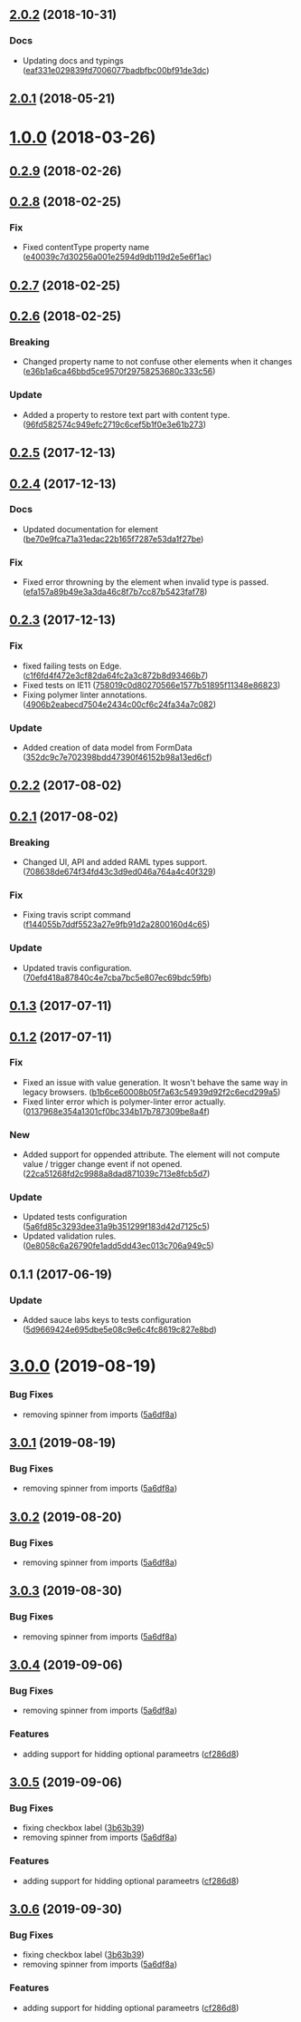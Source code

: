 <a name="2.0.2"></a>
## [2.0.2](https://github.com/advanced-rest-client/multipart-payload-editor/compare/2.0.0-preview...2.0.2) (2018-10-31)


### Docs

* Updating docs and typings ([eaf331e029839fd7006077badbfbc00bf91de3dc](https://github.com/advanced-rest-client/multipart-payload-editor/commit/eaf331e029839fd7006077badbfbc00bf91de3dc))



<a name="2.0.1"></a>
## [2.0.1](https://github.com/advanced-rest-client/multipart-payload-editor/compare/0.2.8...2.0.1) (2018-05-21)




<a name="1.0.0"></a>
# [1.0.0](https://github.com/advanced-rest-client/multipart-payload-editor/compare/0.2.8...1.0.0) (2018-03-26)




<a name="0.2.9"></a>
## [0.2.9](https://github.com/advanced-rest-client/multipart-payload-editor/compare/0.2.8...0.2.9) (2018-02-26)




<a name="0.2.8"></a>
## [0.2.8](https://github.com/advanced-rest-client/multipart-payload-editor/compare/0.2.7...0.2.8) (2018-02-25)


### Fix

* Fixed contentType property name ([e40039c7d30256a001e2594d9db119d2e5e6f1ac](https://github.com/advanced-rest-client/multipart-payload-editor/commit/e40039c7d30256a001e2594d9db119d2e5e6f1ac))



<a name="0.2.7"></a>
## [0.2.7](https://github.com/advanced-rest-client/multipart-payload-editor/compare/0.2.6...0.2.7) (2018-02-25)




<a name="0.2.6"></a>
## [0.2.6](https://github.com/advanced-rest-client/multipart-payload-editor/compare/0.2.5...0.2.6) (2018-02-25)


### Breaking

* Changed property name to not confuse other elements when it changes ([e36b1a6ca46bbd5ce9570f29758253680c333c56](https://github.com/advanced-rest-client/multipart-payload-editor/commit/e36b1a6ca46bbd5ce9570f29758253680c333c56))

### Update

* Added a property to restore text part with content type. ([96fd582574c949efc2719c6cef5b1f0e3e61b273](https://github.com/advanced-rest-client/multipart-payload-editor/commit/96fd582574c949efc2719c6cef5b1f0e3e61b273))



<a name="0.2.5"></a>
## [0.2.5](https://github.com/advanced-rest-client/multipart-payload-editor/compare/0.2.4...0.2.5) (2017-12-13)




<a name="0.2.4"></a>
## [0.2.4](https://github.com/advanced-rest-client/multipart-payload-editor/compare/0.2.3...0.2.4) (2017-12-13)


### Docs

* Updated documentation for element ([be70e9fca71a31edac22b165f7287e53da1f27be](https://github.com/advanced-rest-client/multipart-payload-editor/commit/be70e9fca71a31edac22b165f7287e53da1f27be))

### Fix

* Fixed error throwning by the element when invalid type is passed. ([efa157a89b49e3a3da46c8f7b7cc87b5423faf78](https://github.com/advanced-rest-client/multipart-payload-editor/commit/efa157a89b49e3a3da46c8f7b7cc87b5423faf78))



<a name="0.2.3"></a>
## [0.2.3](https://github.com/advanced-rest-client/multipart-payload-editor/compare/0.2.1...0.2.3) (2017-12-13)


### Fix

* fixed failing tests on Edge. ([c1f6fd4f472e3cf82da64fc2a3c872b8d93466b7](https://github.com/advanced-rest-client/multipart-payload-editor/commit/c1f6fd4f472e3cf82da64fc2a3c872b8d93466b7))
* Fixed tests on IE11 ([758019c0d80270566e1577b51895f11348e86823](https://github.com/advanced-rest-client/multipart-payload-editor/commit/758019c0d80270566e1577b51895f11348e86823))
* Fixing polymer linter annotations. ([4906b2eabecd7504e2434c00cf6c24fa34a7c082](https://github.com/advanced-rest-client/multipart-payload-editor/commit/4906b2eabecd7504e2434c00cf6c24fa34a7c082))

### Update

* Added creation of data model from FormData ([352dc9c7e702398bdd47390f46152b98a13ed6cf](https://github.com/advanced-rest-client/multipart-payload-editor/commit/352dc9c7e702398bdd47390f46152b98a13ed6cf))



<a name="0.2.2"></a>
## [0.2.2](https://github.com/advanced-rest-client/multipart-payload-editor/compare/0.2.1...0.2.2) (2017-08-02)




<a name="0.2.1"></a>
## [0.2.1](https://github.com/advanced-rest-client/multipart-payload-editor/compare/0.1.3...0.2.1) (2017-08-02)


### Breaking

* Changed UI, API and added RAML types support. ([708638de674f34fd43c3d9ed046a764a4c40f329](https://github.com/advanced-rest-client/multipart-payload-editor/commit/708638de674f34fd43c3d9ed046a764a4c40f329))

### Fix

* Fixing travis script command ([f144055b7ddf5523a27e9fb91d2a2800160d4c65](https://github.com/advanced-rest-client/multipart-payload-editor/commit/f144055b7ddf5523a27e9fb91d2a2800160d4c65))

### Update

* Updated travis configuration. ([70efd418a87840c4e7cba7bc5e807ec69bdc59fb](https://github.com/advanced-rest-client/multipart-payload-editor/commit/70efd418a87840c4e7cba7bc5e807ec69bdc59fb))



<a name="0.1.3"></a>
## [0.1.3](https://github.com/advanced-rest-client/multipart-payload-editor/compare/0.1.2...v0.1.3) (2017-07-11)




<a name="0.1.2"></a>
## [0.1.2](https://github.com/advanced-rest-client/multipart-payload-editor/compare/0.1.1...v0.1.2) (2017-07-11)


### Fix

* Fixed an issue with value generation. It wosn't behave the same way in legacy browsers. ([b1b6ce60008b05f7a63c54939d92f2c6ecd299a5](https://github.com/advanced-rest-client/multipart-payload-editor/commit/b1b6ce60008b05f7a63c54939d92f2c6ecd299a5))
* Fixed linter error which is polymer-linter error actually. ([0137968e354a1301cf0bc334b17b787309be8a4f](https://github.com/advanced-rest-client/multipart-payload-editor/commit/0137968e354a1301cf0bc334b17b787309be8a4f))

### New

* Added support for oppended attribute. The element will not compute value / trigger change event if not opened. ([22ca51268fd2c9988a8dad871039c713e8fcb5d7](https://github.com/advanced-rest-client/multipart-payload-editor/commit/22ca51268fd2c9988a8dad871039c713e8fcb5d7))

### Update

* Updated tests configuration ([5a6fd85c3293dee31a9b351299f183d42d7125c5](https://github.com/advanced-rest-client/multipart-payload-editor/commit/5a6fd85c3293dee31a9b351299f183d42d7125c5))
* Updated validation rules. ([0e8058c6a26790fe1add5dd43ec013c706a949c5](https://github.com/advanced-rest-client/multipart-payload-editor/commit/0e8058c6a26790fe1add5dd43ec013c706a949c5))



<a name="0.1.1"></a>
## 0.1.1 (2017-06-19)


### Update

* Added sauce labs keys to tests configuration ([5d9669424e695dbe5e08c9e6c4fc8619c827e8bd](https://github.com/advanced-rest-client/multipart-payload-editor/commit/5d9669424e695dbe5e08c9e6c4fc8619c827e8bd))



# [3.0.0](https://github.com/advanced-rest-client/multipart-payload-editor/compare/2.0.0-preview...3.0.0) (2019-08-19)


### Bug Fixes

* removing spinner from imports ([5a6df8a](https://github.com/advanced-rest-client/multipart-payload-editor/commit/5a6df8a))



## [3.0.1](https://github.com/advanced-rest-client/multipart-payload-editor/compare/2.0.0-preview...3.0.1) (2019-08-19)


### Bug Fixes

* removing spinner from imports ([5a6df8a](https://github.com/advanced-rest-client/multipart-payload-editor/commit/5a6df8a))



## [3.0.2](https://github.com/advanced-rest-client/multipart-payload-editor/compare/2.0.0-preview...3.0.2) (2019-08-20)


### Bug Fixes

* removing spinner from imports ([5a6df8a](https://github.com/advanced-rest-client/multipart-payload-editor/commit/5a6df8a))



## [3.0.3](https://github.com/advanced-rest-client/multipart-payload-editor/compare/2.0.0-preview...3.0.3) (2019-08-30)


### Bug Fixes

* removing spinner from imports ([5a6df8a](https://github.com/advanced-rest-client/multipart-payload-editor/commit/5a6df8a))



## [3.0.4](https://github.com/advanced-rest-client/multipart-payload-editor/compare/2.0.0-preview...3.0.4) (2019-09-06)


### Bug Fixes

* removing spinner from imports ([5a6df8a](https://github.com/advanced-rest-client/multipart-payload-editor/commit/5a6df8a))


### Features

* adding support for hidding optional parameetrs ([cf286d8](https://github.com/advanced-rest-client/multipart-payload-editor/commit/cf286d8))



## [3.0.5](https://github.com/advanced-rest-client/multipart-payload-editor/compare/2.0.0-preview...3.0.5) (2019-09-06)


### Bug Fixes

* fixing checkbox label ([3b63b39](https://github.com/advanced-rest-client/multipart-payload-editor/commit/3b63b39))
* removing spinner from imports ([5a6df8a](https://github.com/advanced-rest-client/multipart-payload-editor/commit/5a6df8a))


### Features

* adding support for hidding optional parameetrs ([cf286d8](https://github.com/advanced-rest-client/multipart-payload-editor/commit/cf286d8))



## [3.0.6](https://github.com/advanced-rest-client/multipart-payload-editor/compare/2.0.0-preview...3.0.6) (2019-09-30)


### Bug Fixes

* fixing checkbox label ([3b63b39](https://github.com/advanced-rest-client/multipart-payload-editor/commit/3b63b39))
* removing spinner from imports ([5a6df8a](https://github.com/advanced-rest-client/multipart-payload-editor/commit/5a6df8a))


### Features

* adding support for hidding optional parameetrs ([cf286d8](https://github.com/advanced-rest-client/multipart-payload-editor/commit/cf286d8))



